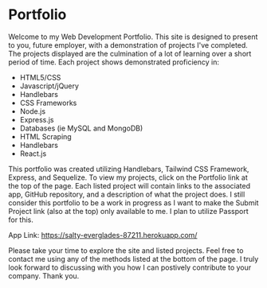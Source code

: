 # Portfolio

Welcome to my Web Development Portfolio. This site is designed to present to you, future employer, with a demonstration of projects I've completed. The projects displayed are the culmination of a lot of learning over a short period of time. Each project shows demonstrated proficiency in:

- HTML5/CSS
- Javascript/jQuery
- Handlebars
- CSS Frameworks
- Node.js
- Express.js
- Databases (ie MySQL and MongoDB)
- HTML Scraping
- Handlebars
- React.js

This portfolio was created utilizing Handlebars, Tailwind CSS Framework, Express, and Sequelize. To view my projects, click on the Portfolio link at the top of the page. Each listed project will contain links to the associated app, GitHub repository, and a description of what the project does. I still consider this portfolio to be a work in progress as I want to make the Submit Project link (also at the top) only available to me. I plan to utilize Passport for this. 

App Link: https://salty-everglades-87211.herokuapp.com/

Please take your time to explore the site and listed projects. Feel free to contact me using any of the methods listed at the bottom of the page. I truly look forward to discussing with you how I can postively contribute to your company. Thank you.




